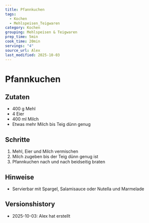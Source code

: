 ```yaml
---
title: Pfannkuchen
tags:
  - Kochen
  - Mehlspeisen_Teigwaren
category: Kochen
grouping: Mehlspeisen & Teigwaren
prep_time: 5min
cook_time: 20min
servings: "4"
source_url: Alex
last_modified: 2025-10-03
---
```

# Pfannkuchen

## Zutaten
- 400 g Mehl
- 4 Eier
- 400 ml Milch
- Etwas mehr Milch bis Teig dünn genug
## Schritte
1. Mehl, Eier und Milch vermischen
2. Milch zugeben bis der Teig dünn genug ist
3. Pfannkuchen nach und nach beidseitig braten

## Hinweise
- Servierbar mit Spargel, Salamisauce oder Nutella und Marmelade

## Versionshistory
- 2025-10-03: Alex hat erstellt

  

<!-- Ende der Vorlage -->
<!-- MARKER FOR MAPPER SCRIPT -->